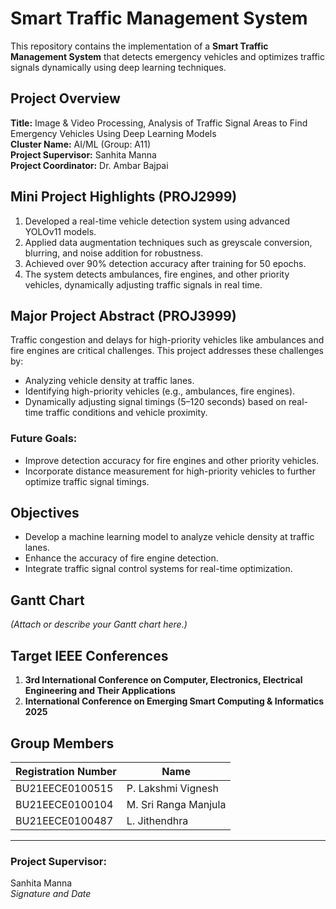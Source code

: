 # Smart Traffic Management System

This repository contains the implementation of a **Smart Traffic Management System** that detects emergency vehicles and optimizes traffic signals dynamically using deep learning techniques.

## Project Overview

**Title:** Image & Video Processing, Analysis of Traffic Signal Areas to Find Emergency Vehicles Using Deep Learning Models  
**Cluster Name:** AI/ML (Group: A11)  
**Project Supervisor:** Sanhita Manna  
**Project Coordinator:** Dr. Ambar Bajpai  

## Mini Project Highlights (PROJ2999)

1. Developed a real-time vehicle detection system using advanced YOLOv11 models.
2. Applied data augmentation techniques such as greyscale conversion, blurring, and noise addition for robustness.
3. Achieved over 90% detection accuracy after training for 50 epochs.
4. The system detects ambulances, fire engines, and other priority vehicles, dynamically adjusting traffic signals in real time.

## Major Project Abstract (PROJ3999)

Traffic congestion and delays for high-priority vehicles like ambulances and fire engines are critical challenges. This project addresses these challenges by:
- Analyzing vehicle density at traffic lanes.
- Identifying high-priority vehicles (e.g., ambulances, fire engines).
- Dynamically adjusting signal timings (5–120 seconds) based on real-time traffic conditions and vehicle proximity.

### Future Goals:
- Improve detection accuracy for fire engines and other priority vehicles.
- Incorporate distance measurement for high-priority vehicles to further optimize traffic signal timings.

## Objectives

- Develop a machine learning model to analyze vehicle density at traffic lanes.
- Enhance the accuracy of fire engine detection.
- Integrate traffic signal control systems for real-time optimization.

## Gantt Chart

*(Attach or describe your Gantt chart here.)*

## Target IEEE Conferences

1. **3rd International Conference on Computer, Electronics, Electrical Engineering and Their Applications**  
2. **International Conference on Emerging Smart Computing & Informatics 2025**

## Group Members

| Registration Number | Name                   |
|---------------------|------------------------|
| BU21EECE0100515     | P. Lakshmi Vignesh    |
| BU21EECE0100104     | M. Sri Ranga Manjula  |
| BU21EECE0100487     | L. Jithendhra         |

---

### **Project Supervisor:**  
Sanhita Manna  
_Signature and Date_

